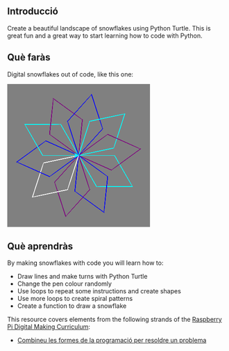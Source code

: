 ## Introducció

Create a beautiful landscape of snowflakes using Python Turtle. This is great fun and a great way to start learning how to code with Python.

## Què faràs

Digital snowflakes out of code, like this one:

![snowflake](images/makeasnowflake.png)

## Què aprendràs

By making snowflakes with code you will learn how to:

- Draw lines and make turns with Python Turtle
- Change the pen colour randomly
- Use loops to repeat some instructions and create shapes
- Use more loops to create spiral patterns
- Create a function to draw a snowflake

This resource covers elements from the following strands of the [Raspberry Pi Digital Making Curriculum](https://www.raspberrypi.org/curriculum/):

- [Combineu les formes de la programació per resoldre un problema](https://www.raspberrypi.org/curriculum/programming/builder)